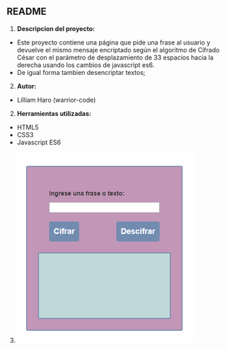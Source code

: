 ## README
1. **Descripcion del proyecto:**
  - Este proyecto contiene una página que pide una frase al usuario y devuelve el mismo mensaje encriptado según el algoritmo de Cifrado César con el parámetro de desplazamiento de 33 espacios hacia la derecha usando los cambios de javascript es6.
  - De igual forma tambien desencriptar textos;

2. **Autor:**

  - Lilliam Haro (warrior-code)

2. **Herramientas utilizadas:**

  - HTML5
  - CSS3
  - Javascript ES6

3. ![RECURSOS](assets/1.png)

